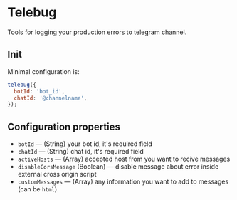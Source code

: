 # Telebug

Tools for logging your production errors to telegram channel.

## Init

Minimal configuration is:

```js
telebug({
  botId: 'bot_id',
  chatId: '@channelname',
});
```

## Configuration properties

* `botId` — (String) your bot id, it's required field
* `chatId` — (String) chat id, it's required field
* `activeHosts` — (Array<string>) accepted host from you want to recive messages
* `disableCorsMessage` (Boolean) — disable message about error inside external cross origin script
* `customMessages` — (Array<string>) any information you want to add to messages (can be `html`)

